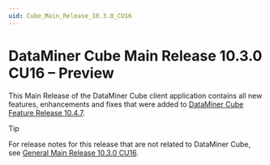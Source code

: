 ```yaml
---
uid: Cube_Main_Release_10.3.0_CU16
---
```


# DataMiner Cube Main Release 10.3.0 CU16 – Preview

This Main Release of the DataMiner Cube client application contains all new features, enhancements and fixes that were added to [DataMiner Cube Feature Release 10.4.7](xref:Cube_Feature_Release_10.4.7).

> [!TIP]
> For release notes for this release that are not related to DataMiner Cube, see [General Main Release 10.3.0 CU16](xref:General_Main_Release_10.3.0_CU16).
